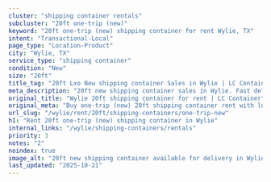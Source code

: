 ```yaml
---
cluster: "shipping container rentals"
subcluster: "20ft one-trip (new)"
keyword: "20ft one-trip (new) shipping container for rent Wylie, TX"
intent: "Transactional-Local"
page_type: "Location-Product"
city: "Wylie, TX"
service_type: "shipping container"
condition: "New"
size: "20ft"
title_tag: "20ft Lxo New shipping container Sales in Wylie | LC Container"
meta_description: "20ft new shipping container sales in Wylie. Fast delivery, competitive pricing. Serving shipping containers area. Quote ID: FX4. Call (214) 524-4168 for your free quote today."
original_title: "Wylie 20ft shipping container for rent | LC Container"
original_meta: "Buy one-trip (new) 20ft shipping container rent with local delivery in Wylie, TX. LC Container — local Since 2003. Request a fast quote today."
url_slug: "/wylie/rent/20ft/shipping-containers/one-trip-new"
h1: "Rent 20ft one-trip (new) shipping container in Wylie"
internal_links: "/wylie/shipping-containers/rentals"
priority: 3
notes: "2"
noindex: true
image_alt: "20ft new shipping container available for delivery in Wylie"
last_updated: "2025-10-21"
---
```


<!-- TODO: Add unique city/inventory copy, images, and internal links here. -->
